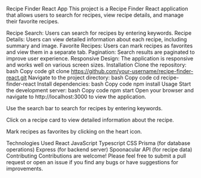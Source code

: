 Recipe Finder React App
This project is a Recipe Finder React application that allows users to search for recipes, view recipe details, and manage their favorite recipes.


Recipe Search: Users can search for recipes by entering keywords.
Recipe Details: Users can view detailed information about each recipe, including summary and image.
Favorite Recipes: Users can mark recipes as favorites and view them in a separate tab.
Pagination: Search results are paginated to improve user experience.
Responsive Design: The application is responsive and works well on various screen sizes.
Installation
Clone the repository:
bash
Copy code
git clone https://github.com/your-username/recipe-finder-react.git
Navigate to the project directory:
bash
Copy code
cd recipe-finder-react
Install dependencies:
bash
Copy code
npm install
Usage
Start the development server:
bash
Copy code
npm start
Open your browser and navigate to http://localhost:3000 to view the application.

Use the search bar to search for recipes by entering keywords.

Click on a recipe card to view detailed information about the recipe.

Mark recipes as favorites by clicking on the heart icon.

Technologies Used
React
JavaScript
Typescript
CSS
Prisma (for database operations)
Express (for backend server)
Spoonacular API (for recipe data)
Contributing
Contributions are welcome! Please feel free to submit a pull request or open an issue if you find any bugs or have suggestions for improvements.


